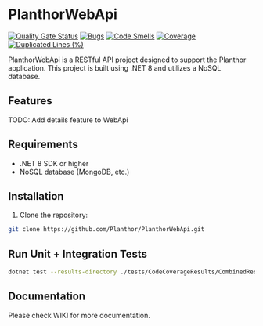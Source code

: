 # PlanthorWebApi

[![Quality Gate Status](https://sonarcloud.io/api/project_badges/measure?project=Planthor_PlanthorWebApi&metric=alert_status)](https://sonarcloud.io/summary/new_code?id=Planthor_PlanthorWebApi)
[![Bugs](https://sonarcloud.io/api/project_badges/measure?project=Planthor_PlanthorWebApi&metric=bugs)](https://sonarcloud.io/summary/new_code?id=Planthor_PlanthorWebApi)
[![Code Smells](https://sonarcloud.io/api/project_badges/measure?project=Planthor_PlanthorWebApi&metric=code_smells)](https://sonarcloud.io/summary/new_code?id=Planthor_PlanthorWebApi)
[![Coverage](https://sonarcloud.io/api/project_badges/measure?project=Planthor_PlanthorWebApi&metric=coverage)](https://sonarcloud.io/summary/new_code?id=Planthor_PlanthorWebApi)
[![Duplicated Lines (%)](https://sonarcloud.io/api/project_badges/measure?project=Planthor_PlanthorWebApi&metric=duplicated_lines_density)](https://sonarcloud.io/summary/new_code?id=Planthor_PlanthorWebApi)

PlanthorWebApi is a RESTful API project designed to support the Planthor application. This project is built using .NET 8 and utilizes a NoSQL database.

## Features

TODO: Add details feature to WebApi

## Requirements

- .NET 8 SDK or higher
- NoSQL database (MongoDB, etc.)

## Installation

1. Clone the repository:

```bash
git clone https://github.com/Planthor/PlanthorWebApi.git
```

## Run Unit + Integration Tests

```bash
dotnet test --results-directory ./tests/CodeCoverageResults/CombinedResults --collect:"XPlat Code Coverage;Format=lcov,opencover"
```

## Documentation

Please check WIKI for more documentation.
